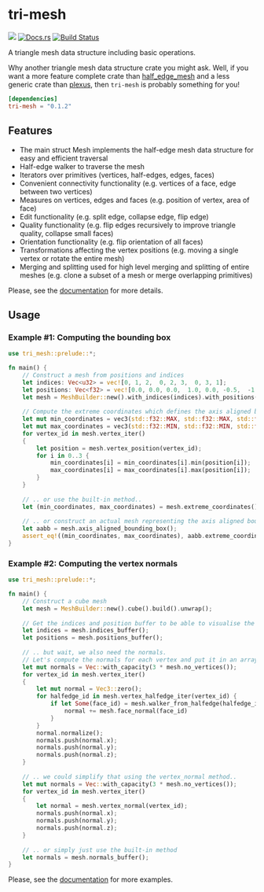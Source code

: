 # tri-mesh

[![](http://meritbadge.herokuapp.com/tri-mesh)](https://crates.io/crates/tri-mesh)
[![Docs.rs](https://docs.rs/tri-mesh/badge.svg)](https://docs.rs/tri-mesh)
[![Build Status](https://travis-ci.org/asny/tri-mesh.svg?branch=master)](https://travis-ci.org/asny/tri-mesh)

A triangle mesh data structure including basic operations.

Why another triangle mesh data structure crate you might ask.
Well, if you want a more feature complete crate than [half_edge_mesh](https://crates.io/crates/half_edge_mesh) and a less generic crate than [plexus](https://crates.io/crates/plexus),
then `tri-mesh` is probably something for you!

```toml
[dependencies]
tri-mesh = "0.1.2"
```

## Features

- The main struct Mesh implements the half-edge mesh data structure for easy and efficient traversal
- Half-edge walker to traverse the mesh
- Iterators over primitives (vertices, half-edges, edges, faces)
- Convenient connectivity functionality (e.g. vertices of a face, edge between two vertices)
- Measures on vertices, edges and faces (e.g. position of vertex, area of face)
- Edit functionality (e.g. split edge, collapse edge, flip edge)
- Quality functionality (e.g. flip edges recursively to improve triangle quality, collapse small faces)
- Orientation functionality (e.g. flip orientation of all faces)
- Transformations affecting the vertex positions (e.g. moving a single vertex or rotate the entire mesh)
- Merging and splitting used for high level merging and splitting of entire meshes (e.g. clone a subset of a mesh or merge overlapping primitives)

Please, see the [documentation](https://docs.rs/tri-mesh) for more details.

## Usage

### Example #1: Computing the bounding box

```rust
use tri_mesh::prelude::*;

fn main() {
    // Construct a mesh from positions and indices
    let indices: Vec<u32> = vec![0, 1, 2,  0, 2, 3,  0, 3, 1];
    let positions: Vec<f32> = vec![0.0, 0.0, 0.0,  1.0, 0.0, -0.5,  -1.0, 0.0, -0.5, 0.0, 0.0, 1.0];
    let mesh = MeshBuilder::new().with_indices(indices).with_positions(positions).build().unwrap();
    
    // Compute the extreme coordinates which defines the axis aligned bounding box..
    let mut min_coordinates = vec3(std::f32::MAX, std::f32::MAX, std::f32::MAX);
    let mut max_coordinates = vec3(std::f32::MIN, std::f32::MIN, std::f32::MIN);
    for vertex_id in mesh.vertex_iter()
    {
        let position = mesh.vertex_position(vertex_id);
        for i in 0..3 {
            min_coordinates[i] = min_coordinates[i].min(position[i]);
            max_coordinates[i] = max_coordinates[i].max(position[i]);
        }
    }
    
    // .. or use the built-in method..
    let (min_coordinates, max_coordinates) = mesh.extreme_coordinates();
    
    // .. or construct an actual mesh representing the axis aligned bounding box
    let aabb = mesh.axis_aligned_bounding_box();
    assert_eq!((min_coordinates, max_coordinates), aabb.extreme_coordinates());
}
```

### Example #2: Computing the vertex normals

```rust
use tri_mesh::prelude::*;

fn main() {
    // Construct a cube mesh
    let mesh = MeshBuilder::new().cube().build().unwrap();
    
    // Get the indices and position buffer to be able to visualise the model..
    let indices = mesh.indices_buffer();
    let positions = mesh.positions_buffer();
    
    // .. but wait, we also need the normals. 
    // Let's compute the normals for each vertex and put it in an array..
    let mut normals = Vec::with_capacity(3 * mesh.no_vertices());
    for vertex_id in mesh.vertex_iter()
    {
        let mut normal = Vec3::zero();
        for halfedge_id in mesh.vertex_halfedge_iter(vertex_id) {
            if let Some(face_id) = mesh.walker_from_halfedge(halfedge_id).face_id() {
                normal += mesh.face_normal(face_id)
            }
        }
        normal.normalize();
        normals.push(normal.x);
        normals.push(normal.y);
        normals.push(normal.z);
    }
    
    // .. we could simplify that using the vertex_normal method..
    let mut normals = Vec::with_capacity(3 * mesh.no_vertices());
    for vertex_id in mesh.vertex_iter()
    {
        let normal = mesh.vertex_normal(vertex_id);
        normals.push(normal.x);
        normals.push(normal.y);
        normals.push(normal.z);
    }
    
    // .. or simply just use the built-in method
    let normals = mesh.normals_buffer();
}
```

Please, see the [documentation](https://docs.rs/tri-mesh) for more examples.
